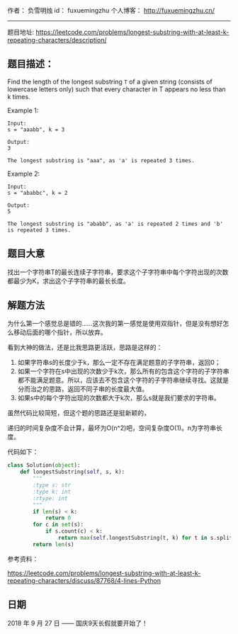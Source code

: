 作者： 		负雪明烛 
id：				fuxuemingzhu
个人博客：	http://fuxuemingzhu.cn/

---

题目地址: https://leetcode.com/problems/longest-substring-with-at-least-k-repeating-characters/description/

## 题目描述：

Find the length of the longest substring ``T`` of a given string (consists of lowercase letters only) such that every character in T appears no less than k times.

Example 1:

    Input:
    s = "aaabb", k = 3
    
    Output:
    3
    
    The longest substring is "aaa", as 'a' is repeated 3 times.

Example 2:

    Input:
    s = "ababbc", k = 2
    
    Output:
    5
    
    The longest substring is "ababb", as 'a' is repeated 2 times and 'b' is repeated 3 times.

## 题目大意

找出一个字符串T的最长连续子字符串，要求这个子字符串中每个字符出现的次数都最少为K，求出这个子字符串的最长长度。


## 解题方法

为什么第一个感觉总是错的……这次我的第一感觉是使用双指针，但是没有想好怎么移动后面的哪个指针，所以放弃。

看到大神的做法，还是比我思路更活跃，思路是这样的：

1. 如果字符串s的长度少于k，那么一定不存在满足题意的子字符串，返回0；
2. 如果一个字符在s中出现的次数少于k次，那么所有的包含这个字符的子字符串都不能满足题意。所以，应该去不包含这个字符的子字符串继续寻找。这就是分而治之的思路，返回不同子串的长度最大值。
3. 如果s中的每个字符出现的次数都大于k次，那么s就是我们要求的字符串。

虽然代码比较简短，但这个题的思路还是挺新颖的，

递归的时间复杂度不会计算，最坏为O(n^2)吧，空间复杂度O(1)。n为字符串长度。

代码如下：

```python
class Solution(object):
    def longestSubstring(self, s, k):
        """
        :type s: str
        :type k: int
        :rtype: int
        """
        if len(s) < k:
            return 0
        for c in set(s):
            if s.count(c) < k:
                return max(self.longestSubstring(t, k) for t in s.split(c))
        return len(s)
```

参考资料：

https://leetcode.com/problems/longest-substring-with-at-least-k-repeating-characters/discuss/87768/4-lines-Python

## 日期

2018 年 9 月 27 日 —— 国庆9天长假就要开始了！
